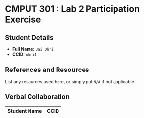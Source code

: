 # CMPUT 301 : Lab 2 Participation Exercise

## Student Details

- **Full Name:** `Jai Ohri`
- **CCID:** `ohri1`

## References and Resources

List any resources used here, or simply put `N/A` if not applicable.

## Verbal Collaboration

| Student Name | CCID      |
| ------------ | --------- |
